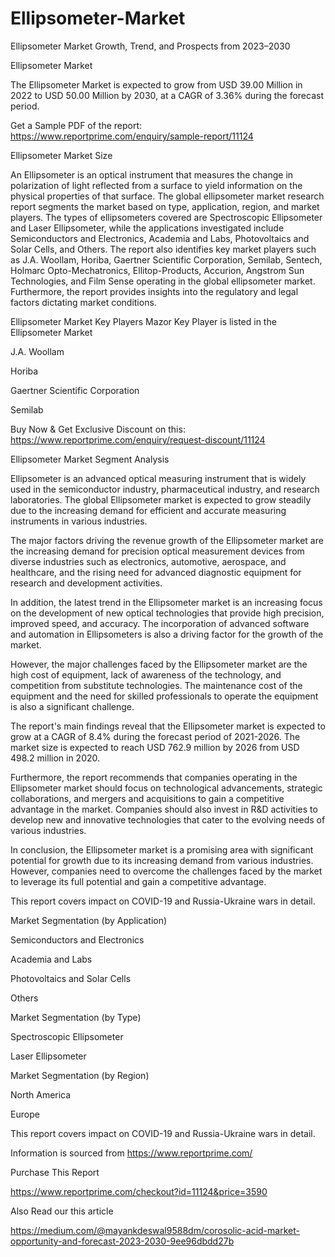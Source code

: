 # Ellipsometer-Market
Ellipsometer Market Growth, Trend, and Prospects from 2023–2030

Ellipsometer Market

The Ellipsometer Market is expected to grow from USD 39.00 Million in 2022 to USD 50.00 Million by 2030, at a CAGR of 3.36% during the forecast period.

Get a Sample PDF of the report: https://www.reportprime.com/enquiry/sample-report/11124

Ellipsometer Market Size

An Ellipsometer is an optical instrument that measures the change in polarization of light reflected from a surface to yield information on the physical properties of that surface. The global ellipsometer market research report segments the market based on type, application, region, and market players. The types of ellipsometers covered are Spectroscopic Ellipsometer and Laser Ellipsometer, while the applications investigated include Semiconductors and Electronics, Academia and Labs, Photovoltaics and Solar Cells, and Others. The report also identifies key market players such as J.A. Woollam, Horiba, Gaertner Scientific Corporation, Semilab, Sentech, Holmarc Opto-Mechatronics, Ellitop-Products, Accurion, Angstrom Sun Technologies, and Film Sense operating in the global ellipsometer market. Furthermore, the report provides insights into the regulatory and legal factors dictating market conditions.

Ellipsometer Market Key Players
Mazor Key Player is listed in the Ellipsometer Market

J.A. Woollam

Horiba

Gaertner Scientific Corporation

Semilab

Buy Now & Get Exclusive Discount on this: https://www.reportprime.com/enquiry/request-discount/11124

Ellipsometer Market Segment Analysis

Ellipsometer is an advanced optical measuring instrument that is widely used in the semiconductor industry, pharmaceutical industry, and research laboratories. The global Ellipsometer market is expected to grow steadily due to the increasing demand for efficient and accurate measuring instruments in various industries.

The major factors driving the revenue growth of the Ellipsometer market are the increasing demand for precision optical measurement devices from diverse industries such as electronics, automotive, aerospace, and healthcare, and the rising need for advanced diagnostic equipment for research and development activities.

In addition, the latest trend in the Ellipsometer market is an increasing focus on the development of new optical technologies that provide high precision, improved speed, and accuracy. The incorporation of advanced software and automation in Ellipsometers is also a driving factor for the growth of the market.

However, the major challenges faced by the Ellipsometer market are the high cost of equipment, lack of awareness of the technology, and competition from substitute technologies. The maintenance cost of the equipment and the need for skilled professionals to operate the equipment is also a significant challenge.

The report's main findings reveal that the Ellipsometer market is expected to grow at a CAGR of 8.4% during the forecast period of 2021-2026. The market size is expected to reach USD 762.9 million by 2026 from USD 498.2 million in 2020.

Furthermore, the report recommends that companies operating in the Ellipsometer market should focus on technological advancements, strategic collaborations, and mergers and acquisitions to gain a competitive advantage in the market. Companies should also invest in R&D activities to develop new and innovative technologies that cater to the evolving needs of various industries.

In conclusion, the Ellipsometer market is a promising area with significant potential for growth due to its increasing demand from various industries. However, companies need to overcome the challenges faced by the market to leverage its full potential and gain a competitive advantage.

This report covers impact on COVID-19 and Russia-Ukraine wars in detail.

Market Segmentation (by Application)

Semiconductors and Electronics

Academia and Labs

Photovoltaics and Solar Cells

Others

Market Segmentation (by Type)

Spectroscopic Ellipsometer

Laser Ellipsometer


Market Segmentation (by Region)

North America

Europe

This report covers impact on COVID-19 and Russia-Ukraine wars in detail.

Information is sourced from https://www.reportprime.com/

Purchase This Report

https://www.reportprime.com/checkout?id=11124&price=3590

Also Read our this article

https://medium.com/@mayankdeswal9588dm/corosolic-acid-market-opportunity-and-forecast-2023-2030-9ee96dbdd27b
